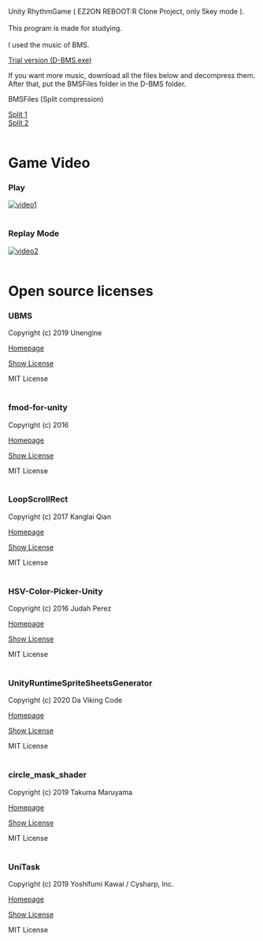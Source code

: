 Unity RhythmGame ( EZ2ON REBOOT:R Clone Project, only 5key mode ).<br/><br/>
This program is made for studying.<br/><br/>
I used the music of BMS.<br/>

[Trial version (D-BMS.exe)](https://drive.google.com/file/d/1ZXPV-Pttfe-BZs7BY4Q6iv4tQbbCQk8a/view?usp=sharing) <br/>

If you want more music, download all the files below and decompress them.<br/>
After that, put the BMSFiles folder in the D-BMS folder.<br/>

BMSFiles (Split compression)

[Split 1](https://drive.google.com/file/d/1vT6pe2wiOZ-bwi-1gY9PEk4xyQ45M88C/view?usp=sharing)<br/>
[Split 2](https://drive.google.com/file/d/1HxrttzrgXJ5AM_R-XR7mFhP87chH79on/view?usp=sharing)<br/><br/>

# Game Video<br/>
### Play
[![video1](http://img.youtube.com/vi/I3bnBAneCA0/0.jpg)](https://www.youtube.com/watch?v=I3bnBAneCA0)<br/><br/>
### Replay Mode
[![video2](http://img.youtube.com/vi/gDUJ70nIB7s/0.jpg)](https://www.youtube.com/watch?v=gDUJ70nIB7s)<br/><br/>

# Open source licenses

### UBMS

Copyright (c) 2019 Unengine

[Homepage](https://github.com/Unengine/UBMS)

[Show License](https://github.com/Unengine/UBMS/blob/master/LICENSE)

MIT License
<br/><br/>
### fmod-for-unity

Copyright (c) 2016

[Homepage](https://github.com/fmod/fmod-for-unity)

[Show License](https://github.com/fmod/fmod-for-unity/blob/2.02/LICENSE)

MIT License
<br/><br/>
### LoopScrollRect

Copyright (c) 2017 Kanglai Qian

[Homepage](https://github.com/qiankanglai/LoopScrollRect)

[Show License](https://github.com/qiankanglai/LoopScrollRect/blob/master/LICENSE)

MIT License
<br/><br/>
### HSV-Color-Picker-Unity

Copyright (c) 2016 Judah Perez

[Homepage](https://github.com/judah4/HSV-Color-Picker-Unity)

[Show License](https://github.com/judah4/HSV-Color-Picker-Unity/blob/master/LICENSE)

MIT License
<br/><br/>
### UnityRuntimeSpriteSheetsGenerator

Copyright (c) 2020 Da Viking Code

[Homepage](https://github.com/DaVikingCode/UnityRuntimeSpriteSheetsGenerator)

[Show License](https://github.com/DaVikingCode/UnityRuntimeSpriteSheetsGenerator/blob/master/LICENSE.txt)

MIT License
<br/><br/>
### circle_mask_shader

Copyright (c) 2019 Takuma Maruyama

[Homepage](https://github.com/umm/circle_mask_shader)

[Show License](https://github.com/umm/circle_mask_shader/blob/master/LICENSE.txt)

MIT License
<br/><br/>
### UniTask

Copyright (c) 2019 Yoshifumi Kawai / Cysharp, Inc.

[Homepage](https://github.com/Cysharp/UniTask)

[Show License](https://github.com/Cysharp/UniTask/blob/master/LICENSE)

MIT License
